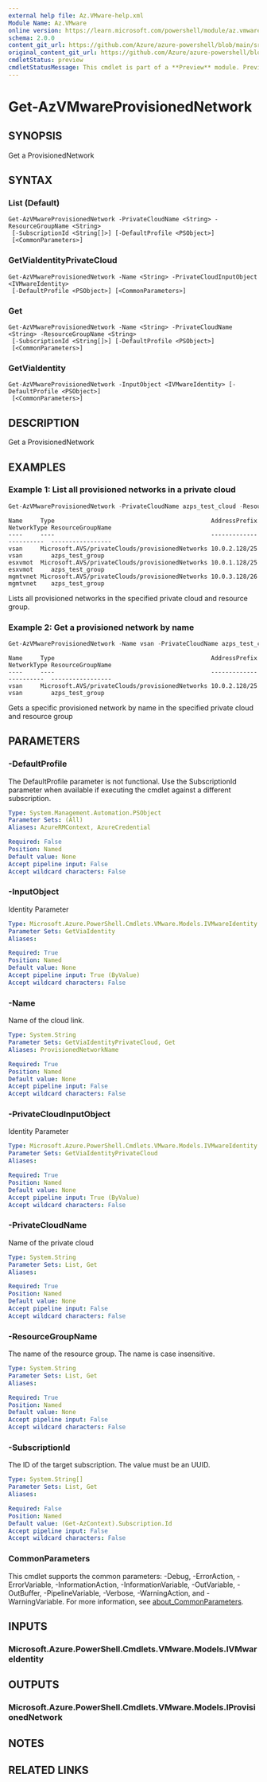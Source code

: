```yaml
---
external help file: Az.VMware-help.xml
Module Name: Az.VMware
online version: https://learn.microsoft.com/powershell/module/az.vmware/get-azvmwareprovisionednetwork
schema: 2.0.0
content_git_url: https://github.com/Azure/azure-powershell/blob/main/src/VMware/VMware/help/Get-AzVMwareProvisionedNetwork.md
original_content_git_url: https://github.com/Azure/azure-powershell/blob/main/src/VMware/VMware/help/Get-AzVMwareProvisionedNetwork.md
cmdletStatus: preview
cmdletStatusMessage: This cmdlet is part of a **Preview** module. Preview versions aren't recommended for use in production environments. For more information, see https://aka.ms/azps-refstatus.
---
```


# Get-AzVMwareProvisionedNetwork

## SYNOPSIS
Get a ProvisionedNetwork

## SYNTAX

### List (Default)
```
Get-AzVMwareProvisionedNetwork -PrivateCloudName <String> -ResourceGroupName <String>
 [-SubscriptionId <String[]>] [-DefaultProfile <PSObject>]
 [<CommonParameters>]
```

### GetViaIdentityPrivateCloud
```
Get-AzVMwareProvisionedNetwork -Name <String> -PrivateCloudInputObject <IVMwareIdentity>
 [-DefaultProfile <PSObject>] [<CommonParameters>]
```

### Get
```
Get-AzVMwareProvisionedNetwork -Name <String> -PrivateCloudName <String> -ResourceGroupName <String>
 [-SubscriptionId <String[]>] [-DefaultProfile <PSObject>]
 [<CommonParameters>]
```

### GetViaIdentity
```
Get-AzVMwareProvisionedNetwork -InputObject <IVMwareIdentity> [-DefaultProfile <PSObject>]
 [<CommonParameters>]
```

## DESCRIPTION
Get a ProvisionedNetwork

## EXAMPLES

### Example 1: List all provisioned networks in a private cloud
```powershell
Get-AzVMwareProvisionedNetwork -PrivateCloudName azps_test_cloud -ResourceGroupName azps_test_group
```

```output
Name     Type                                            AddressPrefix   NetworkType ResourceGroupName
----     ----                                            -------------   ----------  -----------------
vsan     Microsoft.AVS/privateClouds/provisionedNetworks 10.0.2.128/25   vsan        azps_test_group
esxvmot  Microsoft.AVS/privateClouds/provisionedNetworks 10.0.1.128/25   esxvmot     azps_test_group
mgmtvnet Microsoft.AVS/privateClouds/provisionedNetworks 10.0.3.128/26   mgmtvnet    azps_test_group
```

Lists all provisioned networks in the specified private cloud and resource group.

### Example 2:  Get a provisioned network by name
```powershell
Get-AzVMwareProvisionedNetwork -Name vsan -PrivateCloudName azps_test_cloud -ResourceGroupName azps_test_group
```

```output
Name     Type                                            AddressPrefix   NetworkType ResourceGroupName
----     ----                                            -------------   ----------  -----------------
vsan     Microsoft.AVS/privateClouds/provisionedNetworks 10.0.2.128/25   vsan        azps_test_group
```

Gets a specific provisioned network by name in the specified private cloud and resource group

## PARAMETERS

### -DefaultProfile
The DefaultProfile parameter is not functional.
Use the SubscriptionId parameter when available if executing the cmdlet against a different subscription.

```yaml
Type: System.Management.Automation.PSObject
Parameter Sets: (All)
Aliases: AzureRMContext, AzureCredential

Required: False
Position: Named
Default value: None
Accept pipeline input: False
Accept wildcard characters: False
```

### -InputObject
Identity Parameter

```yaml
Type: Microsoft.Azure.PowerShell.Cmdlets.VMware.Models.IVMwareIdentity
Parameter Sets: GetViaIdentity
Aliases:

Required: True
Position: Named
Default value: None
Accept pipeline input: True (ByValue)
Accept wildcard characters: False
```

### -Name
Name of the cloud link.

```yaml
Type: System.String
Parameter Sets: GetViaIdentityPrivateCloud, Get
Aliases: ProvisionedNetworkName

Required: True
Position: Named
Default value: None
Accept pipeline input: False
Accept wildcard characters: False
```

### -PrivateCloudInputObject
Identity Parameter

```yaml
Type: Microsoft.Azure.PowerShell.Cmdlets.VMware.Models.IVMwareIdentity
Parameter Sets: GetViaIdentityPrivateCloud
Aliases:

Required: True
Position: Named
Default value: None
Accept pipeline input: True (ByValue)
Accept wildcard characters: False
```

### -PrivateCloudName
Name of the private cloud

```yaml
Type: System.String
Parameter Sets: List, Get
Aliases:

Required: True
Position: Named
Default value: None
Accept pipeline input: False
Accept wildcard characters: False
```

### -ResourceGroupName
The name of the resource group.
The name is case insensitive.

```yaml
Type: System.String
Parameter Sets: List, Get
Aliases:

Required: True
Position: Named
Default value: None
Accept pipeline input: False
Accept wildcard characters: False
```

### -SubscriptionId
The ID of the target subscription.
The value must be an UUID.

```yaml
Type: System.String[]
Parameter Sets: List, Get
Aliases:

Required: False
Position: Named
Default value: (Get-AzContext).Subscription.Id
Accept pipeline input: False
Accept wildcard characters: False
```

### CommonParameters
This cmdlet supports the common parameters: -Debug, -ErrorAction, -ErrorVariable, -InformationAction, -InformationVariable, -OutVariable, -OutBuffer, -PipelineVariable, -Verbose, -WarningAction, and -WarningVariable. For more information, see [about_CommonParameters](http://go.microsoft.com/fwlink/?LinkID=113216).

## INPUTS

### Microsoft.Azure.PowerShell.Cmdlets.VMware.Models.IVMwareIdentity

## OUTPUTS

### Microsoft.Azure.PowerShell.Cmdlets.VMware.Models.IProvisionedNetwork

## NOTES

## RELATED LINKS
